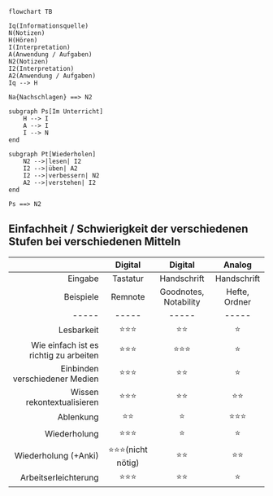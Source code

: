 ```mermaid
flowchart TB

Iq(Informationsquelle)
N(Notizen)
H(Hören)
I(Interpretation)
A(Anwendung / Aufgaben)
N2(Notizen)
I2(Interpretation)
A2(Anwendung / Aufgaben)
Iq --> H

Na{Nachschlagen} ==> N2

subgraph Ps[Im Unterricht]
	H --> I
	A --> I
	I --> N
end

subgraph Pt[Wiederholen]
	N2 -->|lesen| I2
	I2 -->|üben| A2
	I2 -->|verbessern| N2
	A2 -->|verstehen| I2
end

Ps ==> N2
```

## Einfachheit / Schwierigkeit der verschiedenen Stufen bei verschiedenen Mitteln

|                                        |       Digital       |        Digital        |    Analog     |
| --------------------------------------:|:-------------------:|:---------------------:|:-------------:|
|                                Eingabe |      Tastatur       |      Handschrift      |  Handschrift  |
|                              Beispiele |       Remnote       | Goodnotes, Notability | Hefte, Ordner |
|                                  ----- |        -----        |         -----         |     -----     |
|                             Lesbarkeit |       ⭐⭐⭐        |         ⭐⭐          |      ⭐       |
| Wie einfach ist es richtig zu arbeiten |       ⭐⭐⭐        |        ⭐⭐⭐         |      ⭐       |
|         Einbinden verschiedener Medien |       ⭐⭐⭐        |         ⭐⭐          |      ⭐       |
|             Wissen rekontextualisieren |       ⭐⭐⭐        |         ⭐⭐          |     ⭐⭐      |
|                              Ablenkung |        ⭐⭐         |          ⭐           |    ⭐⭐⭐     |
|                           Wiederholung |       ⭐⭐⭐        |          ⭐           |      ⭐       |
|                   Wiederholung (+Anki) | ⭐⭐⭐(nicht nötig) |         ⭐⭐          |     ⭐⭐      |
|                   Arbeitserleichterung |       ⭐⭐⭐        |         ⭐⭐          | ⭐              |
